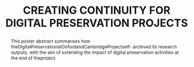---
abstract: This poster abstract summarises how theDigitalPreservationatOxfordandCambridgeProjectself-
  archived its research outputs, with the aim of extending the impact of digital preservation
  activities at the end of theproject.
creators:
- Mason, Sarah
- Halvarsson, Edith
date: null
document_url: https://services.phaidra.univie.ac.at/api/object/o:1081741/download
grand_parent: iPRES
institutions: []
keywords: []
landing_page_url: https://phaidra.univie.ac.at/o:1081741
language: eng
layout: publication
license: CC BY 4.0 International
notes_url: null
parent: iPRES 2019
presentation_url: null
publication_type: poster
size: 142038
source_name: iPRES
title: 'CREATING CONTINUITY FOR DIGITAL PRESERVATION PROJECTS '
year: 2019
---